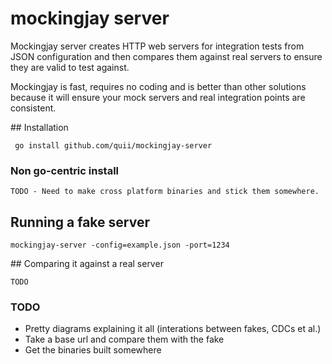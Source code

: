 # mockingjay server

Mockingjay server creates HTTP web servers for integration tests from JSON configuration and then compares them against real servers to ensure they are valid to test against.

Mockingjay is fast, requires no coding and is better than other solutions because it will ensure your mock servers and real integration points are consistent.

## Installation

     go install github.com/quii/mockingjay-server

### Non go-centric install

    TODO - Need to make cross platform binaries and stick them somewhere.

## Running a fake server

    mockingjay-server -config=example.json -port=1234

## Comparing it against a real server

    TODO

### TODO

- Pretty diagrams explaining it all (interations between fakes, CDCs et al.)
- Take a base url and compare them with the fake
- Get the binaries built somewhere